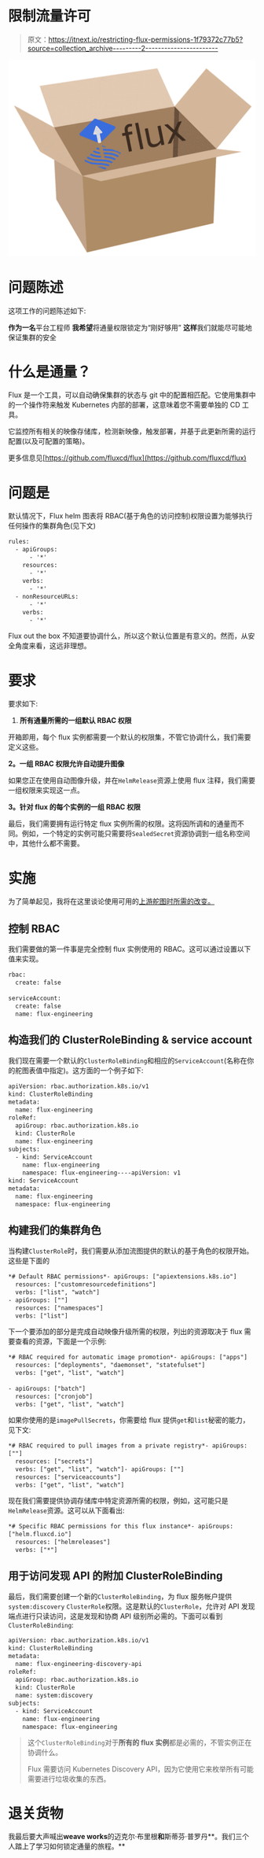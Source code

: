 # 限制流量许可

> 原文：<https://itnext.io/restricting-flux-permissions-1f79372c77b5?source=collection_archive---------2----------------------->

![](img/6aec24fba4846207cfea16c071c8df16.png)

# 问题陈述

这项工作的问题陈述如下:

**作为一名**平台工程师
**我希望**将通量权限锁定为“刚好够用”
**这样**我们就能尽可能地保证集群的安全

# 什么是通量？

Flux 是一个工具，可以自动确保集群的状态与 git 中的配置相匹配。它使用集群中的一个操作符来触发 Kubernetes 内部的部署，这意味着您不需要单独的 CD 工具。

它监控所有相关的映像存储库，检测新映像，触发部署，并基于此更新所需的运行配置(以及可配置的策略)。

更多信息见[https://github.com/fluxcd/flux](https://github.com/fluxcd/flux)

# 问题是

默认情况下，Flux helm 图表将 RBAC(基于角色的访问控制)权限设置为能够执行任何操作的集群角色(见下文)

```
rules:
  - apiGroups:
      - '*'
    resources:
      - '*'
    verbs:
      - '*'
  - nonResourceURLs:
      - '*'
    verbs:
      - '*'
```

Flux out the box 不知道要协调什么，所以这个默认位置是有意义的。然而，从安全角度来看，这远非理想。

# 要求

要求如下:

1.  **所有通量所需的一组默认 RBAC 权限**

开箱即用，每个 flux 实例都需要一个默认的权限集，不管它协调什么，我们需要定义这些。

**2。一组 RBAC 权限允许自动提升图像**

如果您正在使用自动图像升级，并在`HelmRelease`资源上使用 flux 注释，我们需要一组权限来实现这一点。

**3。针对 flux 的每个实例的一组 RBAC 权限**

最后，我们需要拥有运行特定 flux 实例所需的权限。这将因所调和的通量而不同。例如，一个特定的实例可能只需要将`SealedSecret`资源协调到一组名称空间中，其他什么都不需要。

# 实施

为了简单起见，我将在这里谈论使用可用的[上游舵图时所需的改变。](https://github.com/fluxcd/flux/tree/master/chart)

## 控制 RBAC

我们需要做的第一件事是完全控制 flux 实例使用的 RBAC。这可以通过设置以下值来实现。

```
rbac:
  create: false

serviceAccount:
  create: false
  name: flux-engineering
```

## 构造我们的 ClusterRoleBinding & service account

我们现在需要一个默认的`ClusterRoleBinding`和相应的`ServiceAccount`(名称在你的舵图表值中指定)。这方面的一个例子如下:

```
apiVersion: rbac.authorization.k8s.io/v1
kind: ClusterRoleBinding
metadata:
  name: flux-engineering
roleRef:
  apiGroup: rbac.authorization.k8s.io
  kind: ClusterRole
  name: flux-engineering
subjects:
  - kind: ServiceAccount
    name: flux-engineering
    namespace: flux-engineering----apiVersion: v1
kind: ServiceAccount
metadata:
  name: flux-engineering
  namespace: flux-engineering
```

## 构建我们的集群角色

当构建`ClusterRole`时，我们需要从添加流图提供的默认的基于角色的权限开始。这些是下面的

```
*# Default RBAC permissions*- apiGroups: ["apiextensions.k8s.io"]
  resources: ["customresourcedefinitions"]
  verbs: ["list", "watch"]
- apiGroups: [""]
  resources: ["namespaces"]
  verbs: ["list"]
```

下一个要添加的部分是完成自动映像升级所需的权限，列出的资源取决于 flux 需要查看的资源，下面是一个示例:

```
*# RBAC required for automatic image promotion*- apiGroups: ["apps"]
  resources: ["deployments", "daemonset", "statefulset"]
  verbs: ["get", "list", "watch"]

- apiGroups: ["batch"]
  resources: ["cronjob"]
  verbs: ["get", "list", "watch"]
```

如果你使用的是`imagePullSecrets`，你需要给 flux 提供`get`和`list`秘密的能力，见下文:

```
*# RBAC required to pull images from a private registry*- apiGroups: [""]
  resources: ["secrets"]
  verbs: ["get", "list", "watch"]- apiGroups: [""]
  resources: ["serviceaccounts"]
  verbs: ["get", "list", "watch"]
```

现在我们需要提供协调存储库中特定资源所需的权限，例如，这可能只是`HelmRelease`资源。这可以从下面看出:

```
*# Specific RBAC permissions for this flux instance*- apiGroups: ["helm.fluxcd.io"]
  resources: ["helmreleases"]
  verbs: ["*"]
```

## 用于访问发现 API 的附加 ClusterRoleBinding

最后，我们需要创建一个新的`ClusterRoleBinding`，为 flux 服务帐户提供`system:discovery` `ClusterRole`权限。这是默认的`ClusterRole`，允许对 API 发现端点进行只读访问，这是发现和协商 API 级别所必需的。下面可以看到`ClusterRoleBinding`:

```
apiVersion: rbac.authorization.k8s.io/v1
kind: ClusterRoleBinding
metadata:
  name: flux-engineering-discovery-api
roleRef:
  apiGroup: rbac.authorization.k8s.io
  kind: ClusterRole
  name: system:discovery
subjects:
  - kind: ServiceAccount
    name: flux-engineering
    namespace: flux-engineering
```

> 这个`ClusterRoleBinding`对于**所有的 flux 实例**都是必需的，不管实例正在协调什么。
> 
> Flux 需要访问 Kubernetes Discovery API，因为它使用它来枚举所有可能需要进行垃圾收集的东西。

# 退关货物

我最后要大声喊出**weave works**的迈克尔·布里根**和**斯蒂芬·普罗丹**。我们三个人踏上了学习如何锁定通量的旅程。**